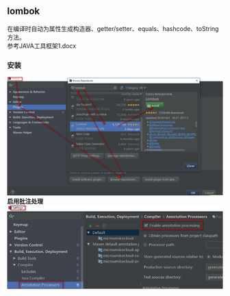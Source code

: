 ## lombok
在编译时自动为属性生成构造器、getter/setter、equals、hashcode、toString方法。  
参考JAVA工具框架1.docx  
### 安装
![](resources/images/lombok/lombok安装1.png)
**启用批注处理**
![](resources/images/lombok/lombok启用批注处理.png)